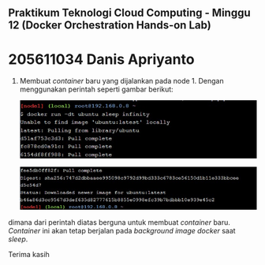 
## Praktikum Teknologi Cloud Computing - Minggu 12 (Docker Orchestration Hands-on Lab)

# 205611034 Danis Apriyanto

1. Membuat _container_ baru yang dijalankan pada node 1. Dengan menggunakan perintah seperti gambar berikut:

    ![](img/gambar-01.jpg)

    ![](img/gambar-02.jpg)

dimana dari perintah diatas berguna untuk membuat _container_ baru. _Container_ ini akan tetap berjalan pada _background image docker_ saat _sleep_.

Terima kasih